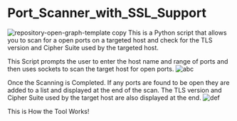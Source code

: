 # Port_Scanner_with_SSL_Support
![repository-open-graph-template copy](https://user-images.githubusercontent.com/93094166/227741513-9881d8a1-9446-4ba0-b30d-5d8b8348ab34.jpg)
This is a Python script that allows you to scan for a open ports on a targeted host and check for the TLS version and Cipher Suite used by the targeted host.

This Script prompts the user to enter the host name and range of ports and then uses sockets to scan the target host for open ports.
![abc](https://user-images.githubusercontent.com/93094166/227742344-b97d7a2f-9e26-4253-84c8-8dbf80914fba.png)


Once the Scanning is Completed. If any ports are found to be open they are added to a list and displayed at the end of the scan. The TLS version and Cipher Suite used by the target host are also displayed at the end.
![def](https://user-images.githubusercontent.com/93094166/227742495-aa94ba23-4b9e-4deb-b0f0-7d40cc42d012.png)

This is How the Tool Works!





